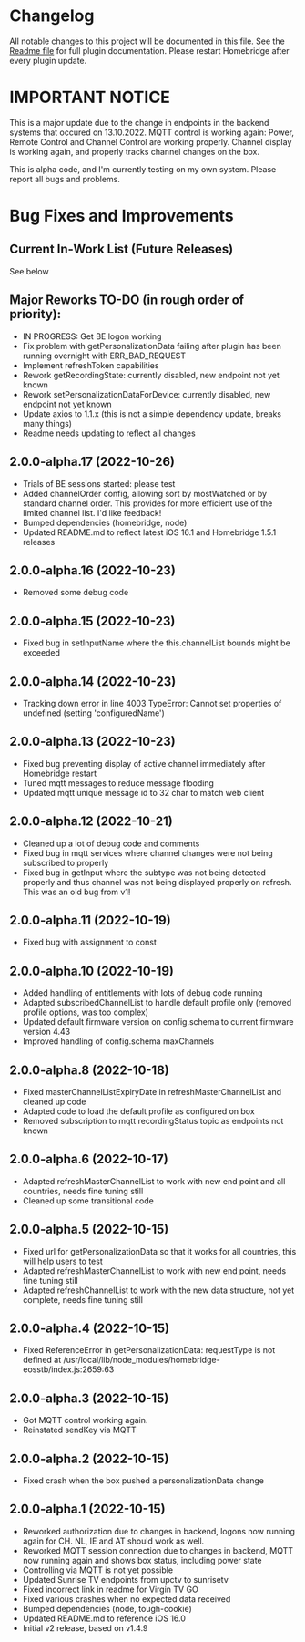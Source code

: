 # Changelog
All notable changes to this project will be documented in this file.
See the [Readme file](https://github.com/jsiegenthaler/homebridge-eosstb/blob/master/README.md) for full plugin documentation.
Please restart Homebridge after every plugin update.

# IMPORTANT NOTICE
This is a major update due to the change in endpoints in the backend systems that occured on 13.10.2022.
MQTT control is working again: Power, Remote Control and Channel Control are working properly.
Channel display is working again, and properly tracks channel changes on the box.


This is alpha code, and I'm currently testing on my own system.
Please report all bugs and problems.


# Bug Fixes and Improvements

## Current In-Work List (Future Releases)
See below

## Major Reworks TO-DO (in rough order of priority):
* IN PROGRESS: Get BE logon working
* Fix problem with getPersonalizationData failing after plugin has been running overnight with ERR_BAD_REQUEST
* Implement refreshToken capabilities
* Rework getRecordingState: currently disabled, new endpoint not yet known
* Rework setPersonalizationDataForDevice: currently disabled, new endpoint not yet known
* Update axios to 1.1.x (this is not a simple dependency update, breaks many things)
* Readme needs updating to reflect all changes


## 2.0.0-alpha.17 (2022-10-26)
* Trials of BE sessions started: please test
* Added channelOrder config, allowing sort by mostWatched or by standard channel order. This provides for more efficient use of the limited channel list. I'd like feedback!
* Bumped dependencies (homebridge, node)
* Updated README.md to reflect latest iOS 16.1 and Homebridge 1.5.1 releases


## 2.0.0-alpha.16 (2022-10-23)
* Removed some debug code


## 2.0.0-alpha.15 (2022-10-23)
* Fixed bug in setInputName where the this.channelList bounds might be exceeded 

## 2.0.0-alpha.14 (2022-10-23)
* Tracking down error in line 4003 TypeError: Cannot set properties of undefined (setting 'configuredName')


## 2.0.0-alpha.13 (2022-10-23)
* Fixed bug preventing display of active channel immediately after Homebridge restart 
* Tuned mqtt messages to reduce message flooding
* Updated mqtt unique message id to 32 char to match web client


## 2.0.0-alpha.12 (2022-10-21)
* Cleaned up a lot of debug code and comments
* Fixed bug in mqtt services where channel changes were not being subscribed to properly
* Fixed bug in getInput where the subtype was not being detected properly and thus channel was not being displayed properly on refresh. This was an old bug from v1! 


## 2.0.0-alpha.11 (2022-10-19)
* Fixed bug with assignment to const


## 2.0.0-alpha.10 (2022-10-19)
* Added handling of entitlements with lots of debug code running
* Adapted subscribedChannelList to handle default profile only (removed profile options, was too complex)
* Updated default firmware version on config.schema to current firmware version 4.43
* Improved handling of config.schema maxChannels


## 2.0.0-alpha.8 (2022-10-18)
* Fixed masterChannelListExpiryDate in refreshMasterChannelList and cleaned up code
* Adapted code to load the default profile as configured on box
* Removed subscription to mqtt recordingStatus topic as endpoints not known


## 2.0.0-alpha.6 (2022-10-17)
* Adapted refreshMasterChannelList to work with new end point and all countries, needs fine tuning still
* Cleaned up some transitional code


## 2.0.0-alpha.5 (2022-10-15)
* Fixed url for getPersonalizationData so that it works for all countries, this will help users to test
* Adapted refreshMasterChannelList to work with new end point, needs fine tuning still
* Adapted refreshChannelList to work with the new data structure, not yet complete, needs fine tuning still


## 2.0.0-alpha.4 (2022-10-15)
* Fixed ReferenceError in getPersonalizationData: requestType is not defined at /usr/local/lib/node_modules/homebridge-eosstb/index.js:2659:63

## 2.0.0-alpha.3 (2022-10-15)
* Got MQTT control working again.
* Reinstated sendKey via MQTT

## 2.0.0-alpha.2 (2022-10-15)
* Fixed crash when the box pushed a personalizationData change

## 2.0.0-alpha.1 (2022-10-15)
* Reworked authorization due to changes in backend, logons now running again for CH. NL, IE and AT should work as well.
* Reworked MQTT session connection due to changes in backend, MQTT now running again and shows box status, including power state
* Controlling via MQTT is not yet possible
* Updated Sunrise TV endpoints from upctv to sunrisetv
* Fixed incorrect link in readme for Virgin TV GO
* Fixed various crashes when no expected data received
* Bumped dependencies (node, tough-cookie)
* Updated README.md to reference iOS 16.0
* Initial v2 release, based on v1.4.9

